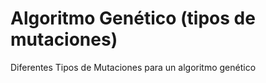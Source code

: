 # Algoritmo Genético (tipos de mutaciones)
Diferentes Tipos de Mutaciones para un algoritmo genético
